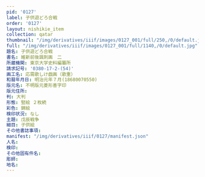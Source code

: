```yaml
---
pid: '0127'
label: 子供遊どろ合戦
order: '0127'
layout: nishikie_item
collection: qatar
thumbnail: "/img/derivatives/iiif/images/0127_001/full/250,/0/default.jpg"
full: "/img/derivatives/iiif/images/0127_001/full/1140,/0/default.jpg"
題名: 子供遊どろ合戦
書名: 維新前後諷刺画　二
所蔵機関: 東京大学史料編纂所
請求記号: '0380-17-2-(54)'
画工名: 応需歌しけ戯画（歌重）
和暦年月日: 明治元年７月(18680070550)
版元名: 不明版元菱形善字印
版元住所: 
判: 大判
形態: 竪絵 ２枚続
彩色: 錦絵
検印状況: なし
主題: 戊辰戦争
細目: 子供絵
その他書誌事項: 
manifest: "/img/derivatives/iiif/0127/manifest.json"
人名: 
検印: 
その他固有件名: 
彫師: 
地名: 
---
```

